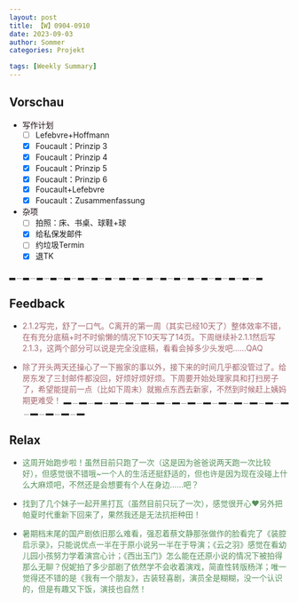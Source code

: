 ```yaml
---
layout: post
title: 【W】0904-0910
date: 2023-09-03
author: Sommer
categories: Projekt

tags: [Weekly Summary]
--- 
```


## Vorschau

- <font style="background:#fcf2f4">写作计划</font>
  - [ ] Lefebvre+Hoffmann  
  - [x] Foucault：Prinzip 3
  - [x] Foucault：Prinzip 4
  - [x] Foucault：Prinzip 5
  - [x] Foucault：Prinzip 6
  - [x] Foucault+Lefebvre
  - [x] Foucault：Zusammenfassung
- <font style="background:#fcf2f4">杂项</font>
  - [ ] 拍照：床、书桌、球鞋+球
  - [x] 给私保发邮件
  - [ ] 约垃圾Termin
  - [x] 退TK

▂﹍▂﹍▂﹍▂﹍▂﹍▂﹍▂﹍▂﹍▂﹍▂﹍▂﹍▂﹍▂﹍▂﹍▂﹍▂﹍▂﹍▂﹍▂

## Feedback

- <font style="color:#a66870">2.1.2写完，舒了一口气。C离开的第一周（其实已经10天了）整体效率不错，在有充分底稿+时不时偷懒的情况下10天写了14页。下周继续补2.1.1然后写2.1.3，这两个部分可以说是完全没底稿，看看会掉多少头发吧……QAQ</font>

- <font style="color:#a66870">除了开头两天还操心了一下搬家的事以外，接下来的时间几乎都没管过了。给房东发了三封邮件都没回，好烦好烦好烦。下周要开始处理家具和打扫房子了，希望能提前一点（比如下周末）就搬点东西去新家，不然到时候赶上姨妈期更难受！</font>
▂﹍▂﹍▂﹍▂﹍▂﹍▂﹍▂﹍▂﹍▂﹍▂﹍▂﹍▂﹍▂﹍▂﹍▂﹍▂﹍▂﹍▂﹍▂


## Relax

- <font style="color:#56925A">这周开始跑步啦！虽然目前只跑了一次（这是因为爸爸说两天跑一次比较好），但感觉很不错哦~一个人的生活还挺舒适的，但也许是因为现在没碰上什么大麻烦吧，不然还是会想要有个人在身边……吧？</font><br>

- <font style="color:#56925A">找到了几个妹子一起开黑打瓦（虽然目前只玩了一次），感觉很开心❤另外把帕夏时代重新下回来了，果然我还是无法抗拒种田！</font><br>

- <font style="color:#56925A">暑期档末尾的国产剧依旧那么难看，强忍着蔡文静那张做作的脸看完了《装腔启示录》，只能说优点一半在于原小说另一半在于导演；《云之羽》感觉在看幼儿园小孩努力学着演宫心计；《西出玉门》怎么能在还原小说的情况下被拍得那么无聊？倪妮拍了多少部剧了依然学不会收着演戏，简直性转版杨洋；唯一觉得还不错的是《我有一个朋友》，古装轻喜剧，演员全是糊糊，没一个认识的，但是有趣又下饭，演技也自然！</font><br>


